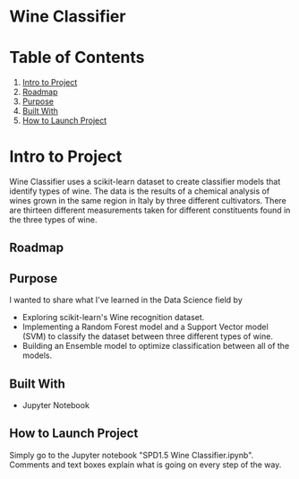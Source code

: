 # Wine Classifier

# Table of Contents
1. [Intro to Project](#intro)
2. [Roadmap](#roadmap)
3. [Purpose](#purpose)
4. [Built With](#built)
5. [How to Launch Project](#how-to)

<a name="intro"/>

# Intro to Project
<!-- Image of product/preferably homepage -->
Wine Classifier uses a scikit-learn dataset to create classifier models that identify types of wine. The data is the results of a chemical analysis of wines grown in the same region in Italy by three different cultivators. There are thirteen different measurements taken for different constituents found in the three types of wine.

<a name="roadmap"/>

## Roadmap
<!-- More images of product in different functions -->
<!-- Look at Tristan's Lego -->

<a name="purpose"/>

## Purpose
<!-- Why use this product? -->
I wanted to share what I've learned in the Data Science field by
- Exploring scikit-learn's Wine recognition dataset.
- Implementing a Random Forest model and a Support Vector model (SVM) to classify the dataset between three different types of wine.
- Building an Ensemble model to optimize classification between all of the models.

<a name="built"/>

## Built With
- Jupyter Notebook

<a name="how-to"/>

## How to Launch Project
Simply go to the Jupyter notebook "SPD1.5 Wine Classifier.ipynb".  Comments and text boxes explain what is going on every step of the way.
